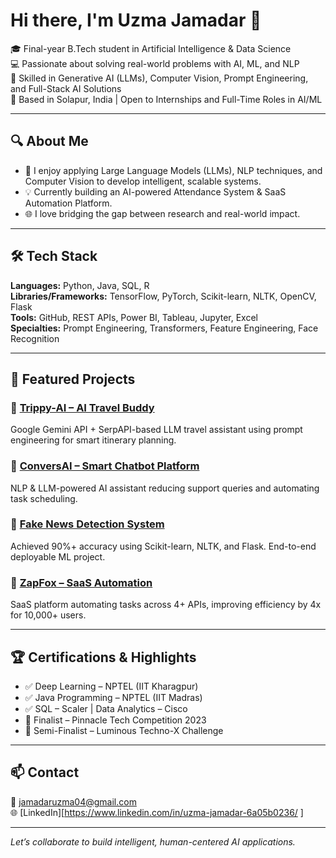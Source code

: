 # Hi there, I'm Uzma Jamadar 👋

🎓 Final-year B.Tech student in Artificial Intelligence & Data Science  
💻 Passionate about solving real-world problems with AI, ML, and NLP  
🧠 Skilled in Generative AI (LLMs), Computer Vision, Prompt Engineering, and Full-Stack AI Solutions  
📍 Based in Solapur, India | Open to Internships and Full-Time Roles in AI/ML

---

## 🔍 About Me

- 🔬 I enjoy applying Large Language Models (LLMs), NLP techniques, and Computer Vision to develop intelligent, scalable systems.
- 💡 Currently building an AI-powered Attendance System & SaaS Automation Platform.
- 🌐 I love bridging the gap between research and real-world impact.

---

## 🛠️ Tech Stack

**Languages:** Python, Java, SQL, R  
**Libraries/Frameworks:** TensorFlow, PyTorch, Scikit-learn, NLTK, OpenCV, Flask  
**Tools:** GitHub, REST APIs, Power BI, Tableau, Jupyter, Excel  
**Specialties:** Prompt Engineering, Transformers, Feature Engineering, Face Recognition

---

## 📌 Featured Projects

### 🔹 [Trippy-AI – AI Travel Buddy](https://github.com/uzmajamadar/Trippy)
Google Gemini API + SerpAPI-based LLM travel assistant using prompt engineering for smart itinerary planning.

### 🔹 [ConversAI – Smart Chatbot Platform](https://github.com/uzmajamadar/Converse-AI)
NLP & LLM-powered AI assistant reducing support queries and automating task scheduling.

### 🔹 [Fake News Detection System](https://github.com/uzmajamadar/FakeNewsDetection)  
Achieved 90%+ accuracy using Scikit-learn, NLTK, and Flask. End-to-end deployable ML project.

### 🔹 [ZapFox – SaaS Automation](https://github.com/uzmajamadar/ZapFox)  
SaaS platform automating tasks across 4+ APIs, improving efficiency by 4x for 10,000+ users.

---

## 🏆 Certifications & Highlights

- ✅ Deep Learning – NPTEL (IIT Kharagpur)  
- ✅ Java Programming – NPTEL (IIT Madras)  
- ✅ SQL – Scaler | Data Analytics – Cisco  
- 🏅 Finalist – Pinnacle Tech Competition 2023  
- 🏅 Semi-Finalist – Luminous Techno-X Challenge

---

## 📫 Contact

📧 jamadaruzma04@gmail.com  
🌐 [LinkedIn][https://www.linkedin.com/in/uzma-jamadar-6a05b0236/  ]


---

*Let’s collaborate to build intelligent, human-centered AI applications.*
